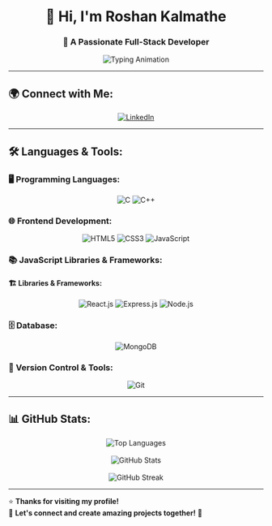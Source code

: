 <h1 align="center">👋 Hi, I'm Roshan Kalmathe</h1>
<h3 align="center">🚀 A Passionate Full-Stack Developer</h3>

<p align="center">
  <img src="https://readme-typing-svg.herokuapp.com?font=Fira+Code&weight=600&size=22&pause=1000&color=36BCF7&center=true&width=500&lines=Full+Stack+Developer;Passionate+Problem+Solver;Lifelong+Learner" alt="Typing Animation"/>
</p>

---

## 🌍 Connect with Me:
<p align="center">
  <a href="https://www.linkedin.com/in/roshan-kalmathe-834904195/" target="_blank">
    <img src="https://img.shields.io/badge/LinkedIn-0A66C2?style=for-the-badge&logo=linkedin&logoColor=white" alt="LinkedIn"/>
  </a>
</p>

---

## 🛠 Languages & Tools:
### 🖥️ Programming Languages:
<p align="center">
  <img src="https://img.shields.io/badge/C-00599C?style=for-the-badge&logo=c&logoColor=white" alt="C"/>
  <img src="https://img.shields.io/badge/C++-00599C?style=for-the-badge&logo=c%2B%2B&logoColor=white" alt="C++"/>
</p>

### 🌐 Frontend Development:
<p align="center">
  <img src="https://img.shields.io/badge/HTML5-E34F26?style=for-the-badge&logo=html5&logoColor=white" alt="HTML5"/>
  <img src="https://img.shields.io/badge/CSS3-1572B6?style=for-the-badge&logo=css3&logoColor=white" alt="CSS3"/>
  <img src="https://img.shields.io/badge/JavaScript-F7DF1E?style=for-the-badge&logo=javascript&logoColor=black" alt="JavaScript"/>
</p>

### 📚 JavaScript Libraries & Frameworks:
#### 🏗 **Libraries & Frameworks**:
<p align="center">
  <img src="https://img.shields.io/badge/React-61DAFB?style=for-the-badge&logo=react&logoColor=black" alt="React.js"/>
  <img src="https://img.shields.io/badge/Express.js-000000?style=for-the-badge&logo=express&logoColor=white" alt="Express.js"/>
  <img src="https://img.shields.io/badge/Node.js-339933?style=for-the-badge&logo=node.js&logoColor=white" alt="Node.js"/>
</p>

### 🗄️ Database:
<p align="center">
  <img src="https://img.shields.io/badge/MongoDB-47A248?style=for-the-badge&logo=mongodb&logoColor=white" alt="MongoDB"/>
</p>

### 🔧 Version Control & Tools:
<p align="center">
  <img src="https://img.shields.io/badge/Git-F05032?style=for-the-badge&logo=git&logoColor=white" alt="Git"/>
</p>

---

## 📊 GitHub Stats:
<div align="center">
  <img src="https://github-readme-stats.vercel.app/api/top-langs?username=roshanchef&show_icons=true&locale=en&layout=compact&theme=radical" alt="Top Languages"/>
  <br/><br/>
  <img src="https://github-readme-stats.vercel.app/api?username=roshanchef&show_icons=true&locale=en&theme=radical" alt="GitHub Stats"/>
  <br/><br/>
  <img src="https://github-readme-streak-stats.herokuapp.com/?user=roshanchef&theme=radical" alt="GitHub Streak"/>
</div>

---

⭐ **Thanks for visiting my profile!**  
💬 **Let's connect and create amazing projects together!** 🚀
